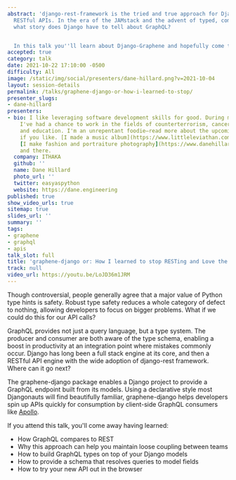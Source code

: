 ```yaml
---
abstract: 'django-rest-framework is the tried and true approach for Djangonauts building
  RESTful APIs. In the era of the JAMstack and the advent of typed, composable queries,
  what story does Django have to tell about GraphQL?


  In this talk you''ll learn about Django-Graphene and hopefully come to love it.'
accepted: true
category: talk
date: 2021-10-22 17:10:00 -0500
difficulty: All
image: /static/img/social/presenters/dane-hillard.png?v=2021-10-04
layout: session-details
permalink: /talks/graphene-django-or-how-i-learned-to-stop/
presenter_slugs:
- dane-hillard
presenters:
- bio: I like leveraging software development skills for good. During my short career
    I've had a chance to work in the fields of counterterrorism, cancer research,
    and education. I'm an unrepentant foodie—read more about the upcoming [Piquant](https://piquantmag.com/about)
    if you like. [I made a music album](https://www.littleleviathan.com) once and
    [I make fashion and portraiture photography](https://www.danehillard.com) here
    and there.
  company: ITHAKA
  github: ''
  name: Dane Hillard
  photo_url: ''
  twitter: easyaspython
  website: https://dane.engineering
published: true
show_video_urls: true
sitemap: true
slides_url: ''
summary: ''
tags:
- graphene
- graphql
- apis
talk_slot: full
title: 'graphene-django or: How I learned to stop RESTing and Love the Graph'
track: null
video_url: https://youtu.be/LoJD36m1JRM
---
```


Though controversial, people generally agree that a major value of Python type hints is safety. Robust type safety reduces a whole category of defect to nothing, allowing developers to focus on bigger problems. What if we could do this for our API calls?

GraphQL provides not just a query language, but a type system. The producer and consumer are both aware of the type schema, enabling a boost in productivity at an integration point where mistakes commonly occur. Django has long been a full stack engine at its core, and then a RESTful API engine with the wide adoption of django-rest framework. Where can it go next?

The graphene-django package enables a Django project to provide a GraphQL endpoint built from its models. Using a declarative style most Djangonauts will find beautifully familiar, graphene-django helps developers spin up APIs quickly for consumption by client-side GraphQL consumers like [Apollo](https://www.apollographql.com/).

If you attend this talk, you'll come away having learned:

* How GraphQL compares to REST
* Why this approach can help you maintain loose coupling between teams
* How to build GraphQL types on top of your Django models
* How to provide a schema that resolves queries to model fields
* How to try your new API out in the browser
